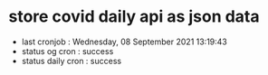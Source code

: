 # store covid daily api as json data

- last cronjob : Wednesday, 08 September 2021 13:19:43
- status og cron : success
- status daily cron : success
      
      